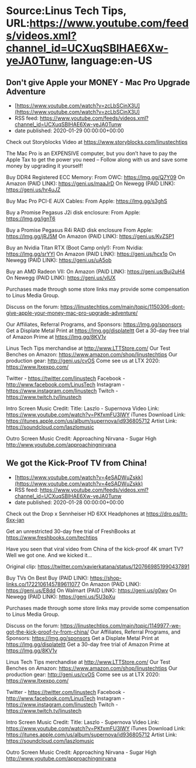 # Source:Linus Tech Tips, URL:https://www.youtube.com/feeds/videos.xml?channel_id=UCXuqSBlHAE6Xw-yeJA0Tunw, language:en-US

## Don't give Apple your MONEY - Mac Pro Upgrade Adventure
 - [https://www.youtube.com/watch?v=zcLbSCinX3U](https://www.youtube.com/watch?v=zcLbSCinX3U)
 - RSS feed: https://www.youtube.com/feeds/videos.xml?channel_id=UCXuqSBlHAE6Xw-yeJA0Tunw
 - date published: 2020-01-29 00:00:00+00:00

Check out Storyblocks Video at https://www.storyblocks.com/linustechtips

The Mac Pro is an EXPENSIVE computer, but you don’t have to pay the Apple Tax to get the power you need – Follow along with us and save some money by upgrading it yourself!

Buy DDR4 Registered ECC Memory:
From OWC: https://lmg.gg/Q7Y09
On Amazon (PAID LINK): https://geni.us/maaJrD
On Newegg (PAID LINK): https://geni.us/hr4uJZ

Buy Mac Pro PCI-E AUX Cables:
From Apple: https://lmg.gg/s3ghS

Buy a Promise Pegasus J2i disk enclosure:
From Apple: https://lmg.gg/ignT6

Buy a Promise Pegasus R4i RAID disk enclosure
From Apple: https://lmg.gg/jRJ5M
On Amazon (PAID LINK): https://geni.us/KvZSP1

Buy an Nvidia Titan RTX (Boot Camp only!):
From Nvidia: https://lmg.gg/srYYl
On Amazon (PAID LINK): https://geni.us/hcx1o
On Newegg (PAID LINK): https://geni.us/uA5ob

Buy an AMD Radeon VII:
On Amazon (PAID LINK): https://geni.us/Buj2uH4
On Newegg (PAID LINK): https://geni.us/ylUX

Purchases made through some store links may provide some compensation to Linus Media Group.

Discuss on the forum: https://linustechtips.com/main/topic/1150306-dont-give-apple-your-money-mac-pro-upgrade-adventure/

Our Affiliates, Referral Programs, and Sponsors: https://lmg.gg/sponsors
Get a Displate Metal Print at https://lmg.gg/displateltt
Get a 30-day free trial of Amazon Prime at https://lmg.gg/8KV1v

Linus Tech Tips merchandise at http://www.LTTStore.com/ 
Our Test Benches on Amazon: https://www.amazon.com/shop/linustechtips 
Our production gear: http://geni.us/cvOS
Come see us at LTX 2020: https://www.ltxexpo.com/

Twitter - https://twitter.com/linustech
Facebook - http://www.facebook.com/LinusTech
Instagram - https://www.instagram.com/linustech
Twitch - https://www.twitch.tv/linustech 

Intro Screen Music Credit:
Title: Laszlo - Supernova
Video Link: https://www.youtube.com/watch?v=PKfxmFU3lWY
iTunes Download Link: https://itunes.apple.com/us/album/supernova/id936805712
Artist Link: https://soundcloud.com/laszlomusic

Outro Screen Music Credit: Approaching Nirvana - Sugar High http://www.youtube.com/approachingnirvana

## We got the Kick-Proof TV from China!
 - [https://www.youtube.com/watch?v=4eSADWuZskk](https://www.youtube.com/watch?v=4eSADWuZskk)
 - RSS feed: https://www.youtube.com/feeds/videos.xml?channel_id=UCXuqSBlHAE6Xw-yeJA0Tunw
 - date published: 2020-01-28 00:00:00+00:00

Check out the Drop x Sennheiser HD 6XX Headphones at https://dro.ps/ltt-6xx-jan

Get an unrestricted 30-day free trial of FreshBooks at https://www.freshbooks.com/techtips

Have you seen that viral video from China of the kick-proof 4K smart TV? Well we got one. And we kicked it...

Original clip: https://twitter.com/xavierkatana/status/1207669851990437891

Buy TVs
On Best Buy (PAID LINK): https://shop-links.co/1722106145789611077
On Amazon (PAID LINK): https://geni.us/E8dd
On Walmart (PAID LINK): https://geni.us/g0wv
On Newegg (PAID LINK): https://geni.us/5U3pXu

Purchases made through some store links may provide some compensation to Linus Media Group.

Discuss on the forum: https://linustechtips.com/main/topic/1149977-we-got-the-kick-proof-tv-from-china/
Our Affiliates, Referral Programs, and Sponsors: https://lmg.gg/sponsors
Get a Displate Metal Print at https://lmg.gg/displateltt
Get a 30-day free trial of Amazon Prime at https://lmg.gg/8KV1v

Linus Tech Tips merchandise at http://www.LTTStore.com/ 
Our Test Benches on Amazon: https://www.amazon.com/shop/linustechtips 
Our production gear: http://geni.us/cvOS
Come see us at LTX 2020: https://www.ltxexpo.com/

Twitter - https://twitter.com/linustech
Facebook - http://www.facebook.com/LinusTech
Instagram - https://www.instagram.com/linustech
Twitch - https://www.twitch.tv/linustech 

Intro Screen Music Credit:
Title: Laszlo - Supernova
Video Link: https://www.youtube.com/watch?v=PKfxmFU3lWY
iTunes Download Link: https://itunes.apple.com/us/album/supernova/id936805712
Artist Link: https://soundcloud.com/laszlomusic

Outro Screen Music Credit: Approaching Nirvana - Sugar High http://www.youtube.com/approachingnirvana

